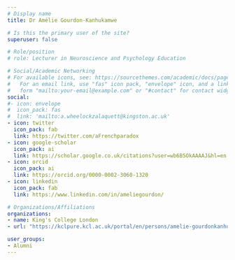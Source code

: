 ```yaml
---
# Display name
title: Dr Amélie Gourdon-Kanhukamwe

# Is this the primary user of the site?
superuser: false

# Role/position
# role: Lecturer in Neuroscience and Psychology Education

# Social/Academic Networking
# For available icons, see: https://sourcethemes.com/academic/docs/page-builder/#icons
#   For an email link, use "fas" icon pack, "envelope" icon, and a link in the
#   form "mailto:your-email@example.com" or "#contact" for contact widget.
social:
#- icon: envelope
#  icon_pack: fas
#  link: 'mailto:a.wheelockzalaquett@kingston.ac.uk'
- icon: twitter
  icon_pack: fab
  link: https://twitter.com/aFrenchparadox
- icon: google-scholar
  icon_pack: ai
  link: https://scholar.google.co.uk/citations?user=wb6B5OkAAAAJ&hl=en
- icon: orcid
  icon_pack: ai
  link: https://orcid.org/0000-0002-3060-1320
- icon: linkedin
  icon_pack: fab
  link: https://www.linkedin.com/in/ameliegourdon/

# Organizations/Affiliations
organizations:
- name: King's College London
- url: "https://kclpure.kcl.ac.uk/portal/en/persons/amelie-gourdonkanhukamwe(b5da72b7-dc5e-4bd5-ab50-3ad2d61da8d8).html"

user_groups:
- Alumni
---
```

